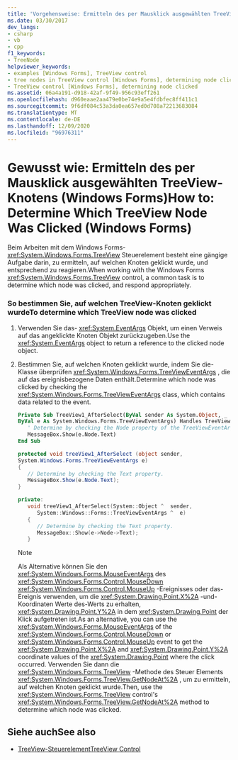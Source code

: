 ```yaml
---
title: 'Vorgehensweise: Ermitteln des per Mausklick ausgewählten TreeView-Knotens'
ms.date: 03/30/2017
dev_langs:
- csharp
- vb
- cpp
f1_keywords:
- TreeNode
helpviewer_keywords:
- examples [Windows Forms], TreeView control
- tree nodes in TreeView control [Windows Forms], determining node clicked
- TreeView control [Windows Forms], determining node clicked
ms.assetid: 06a4a191-d918-42af-9f49-956c93eff261
ms.openlocfilehash: d960eaae2aa479e0be74e9a5e4fdbfec8ff411c1
ms.sourcegitcommit: 9f6df084c53a3da0ea657ed0d708a72213683084
ms.translationtype: MT
ms.contentlocale: de-DE
ms.lasthandoff: 12/09/2020
ms.locfileid: "96976311"
---
```

# <a name="how-to-determine-which-treeview-node-was-clicked-windows-forms"></a><span data-ttu-id="3587c-102">Gewusst wie: Ermitteln des per Mausklick ausgewählten TreeView-Knotens (Windows Forms)</span><span class="sxs-lookup"><span data-stu-id="3587c-102">How to: Determine Which TreeView Node Was Clicked (Windows Forms)</span></span>
<span data-ttu-id="3587c-103">Beim Arbeiten mit dem Windows Forms- <xref:System.Windows.Forms.TreeView> Steuerelement besteht eine gängige Aufgabe darin, zu ermitteln, auf welchen Knoten geklickt wurde, und entsprechend zu reagieren.</span><span class="sxs-lookup"><span data-stu-id="3587c-103">When working with the Windows Forms <xref:System.Windows.Forms.TreeView> control, a common task is to determine which node was clicked, and respond appropriately.</span></span>  
  
### <a name="to-determine-which-treeview-node-was-clicked"></a><span data-ttu-id="3587c-104">So bestimmen Sie, auf welchen TreeView-Knoten geklickt wurde</span><span class="sxs-lookup"><span data-stu-id="3587c-104">To determine which TreeView node was clicked</span></span>  
  
1. <span data-ttu-id="3587c-105">Verwenden Sie das- <xref:System.EventArgs> Objekt, um einen Verweis auf das angeklickte Knoten Objekt zurückzugeben.</span><span class="sxs-lookup"><span data-stu-id="3587c-105">Use the <xref:System.EventArgs> object to return a reference to the clicked node object.</span></span>  
  
2. <span data-ttu-id="3587c-106">Bestimmen Sie, auf welchen Knoten geklickt wurde, indem Sie die-Klasse überprüfen <xref:System.Windows.Forms.TreeViewEventArgs> , die auf das ereignisbezogene Daten enthält.</span><span class="sxs-lookup"><span data-stu-id="3587c-106">Determine which node was clicked by checking the <xref:System.Windows.Forms.TreeViewEventArgs> class, which contains data related to the event.</span></span>  
  
    ```vb  
    Private Sub TreeView1_AfterSelect(ByVal sender As System.Object, _  
    ByVal e As System.Windows.Forms.TreeViewEventArgs) Handles TreeView1.AfterSelect  
       ' Determine by checking the Node property of the TreeViewEventArgs.  
       MessageBox.Show(e.Node.Text)  
    End Sub  
    ```  
  
    ```csharp  
    protected void treeView1_AfterSelect (object sender,
    System.Windows.Forms.TreeViewEventArgs e)  
    {  
       // Determine by checking the Text property.  
       MessageBox.Show(e.Node.Text);  
    }  
    ```  
  
    ```cpp  
    private:  
       void treeView1_AfterSelect(System::Object ^  sender,  
          System::Windows::Forms::TreeViewEventArgs ^  e)  
       {  
          // Determine by checking the Text property.  
          MessageBox::Show(e->Node->Text);  
       }  
    ```  
  
    > [!NOTE]
    > <span data-ttu-id="3587c-107">Als Alternative können Sie den <xref:System.Windows.Forms.MouseEventArgs> des <xref:System.Windows.Forms.Control.MouseDown> <xref:System.Windows.Forms.Control.MouseUp> -Ereignisses oder das-Ereignis verwenden, um die <xref:System.Drawing.Point.X%2A> -und-Koordinaten Werte des-Werts zu erhalten, <xref:System.Drawing.Point.Y%2A> in dem <xref:System.Drawing.Point> der Klick aufgetreten ist.</span><span class="sxs-lookup"><span data-stu-id="3587c-107">As an alternative, you can use the <xref:System.Windows.Forms.MouseEventArgs> of the <xref:System.Windows.Forms.Control.MouseDown> or <xref:System.Windows.Forms.Control.MouseUp> event to get the <xref:System.Drawing.Point.X%2A> and <xref:System.Drawing.Point.Y%2A> coordinate values of the <xref:System.Drawing.Point> where the click occurred.</span></span> <span data-ttu-id="3587c-108">Verwenden Sie dann die <xref:System.Windows.Forms.TreeView> -Methode des Steuer Elements <xref:System.Windows.Forms.TreeView.GetNodeAt%2A> , um zu ermitteln, auf welchen Knoten geklickt wurde.</span><span class="sxs-lookup"><span data-stu-id="3587c-108">Then, use the <xref:System.Windows.Forms.TreeView> control's <xref:System.Windows.Forms.TreeView.GetNodeAt%2A> method to determine which node was clicked.</span></span>  
  
## <a name="see-also"></a><span data-ttu-id="3587c-109">Siehe auch</span><span class="sxs-lookup"><span data-stu-id="3587c-109">See also</span></span>

- [<span data-ttu-id="3587c-110">TreeView-Steuerelement</span><span class="sxs-lookup"><span data-stu-id="3587c-110">TreeView Control</span></span>](treeview-control-windows-forms.md)

